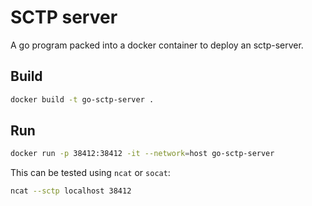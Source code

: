 # SCTP server

A go program packed into a docker container to deploy an sctp-server.

## Build

```bash
docker build -t go-sctp-server .
```

## Run

```bash
docker run -p 38412:38412 -it --network=host go-sctp-server
```

This can be tested using `ncat` or `socat`:

```bash
ncat --sctp localhost 38412
```
